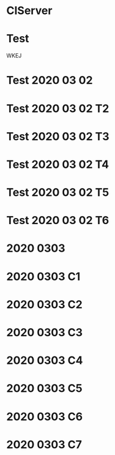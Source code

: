 # CIServer
# Test
WKEJ
# Test 2020 03 02
# Test 2020 03 02 T2
# Test 2020 03 02 T3
# Test 2020 03 02 T4
# Test 2020 03 02 T5
# Test 2020 03 02 T6
# 2020 0303
# 2020 0303 C1
# 2020 0303 C2
# 2020 0303 C3
# 2020 0303 C4
# 2020 0303 C5
# 2020 0303 C6
# 2020 0303 C7
